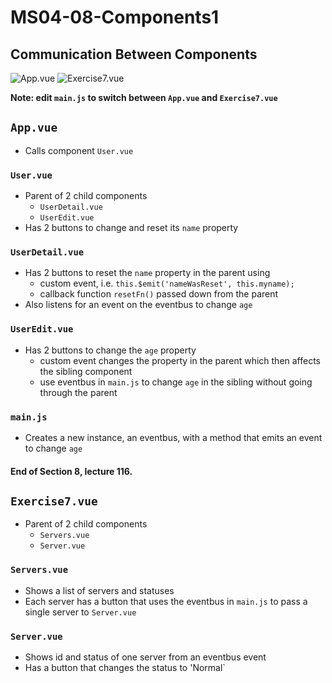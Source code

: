 # MS04-08-Components1
## Communication Between Components

![App.vue](../assets/a.png?raw=true)
![Exercise7.vue](../assets/b.png?raw=true)


**Note: edit `main.js` to switch between `App.vue` and `Exercise7.vue`**
## `App.vue`
* Calls component `User.vue`

### `User.vue`
* Parent of 2 child components
	* `UserDetail.vue`
	* `UserEdit.vue`
* Has 2 buttons to change and reset its `name` property

### `UserDetail.vue`
* Has 2 buttons to reset the `name` property in the parent using
	* custom event, i.e. `this.$emit('nameWasReset', this.myname);`
	* callback function `resetFn()` passed down from the parent
* Also listens for an event on the eventbus to change `age`

### `UserEdit.vue`
* Has 2 buttons to change the `age` property
	* custom event changes the property in the parent which then affects the sibling component
	* use eventbus in `main.js` to change `age` in the sibling without going through the parent

### `main.js`
* Creates a new instance, an eventbus, with a method that emits an event to change `age`

#### End of Section 8, lecture 116.

## `Exercise7.vue`
* Parent of 2 child components
	* `Servers.vue`
	* `Server.vue`

### `Servers.vue`
* Shows a list of servers and statuses
* Each server has a button that uses the eventbus in `main.js` to pass a single server to `Server.vue`

### `Server.vue`
* Shows id and status of one server from an eventbus event
* Has a button that changes the status to 'Normal`
